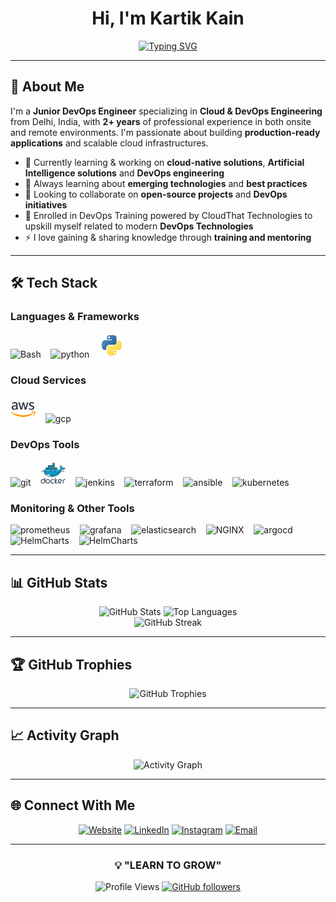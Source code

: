 <div align="center">
  
# Hi, I'm Kartik Kain

[![Typing SVG](https://readme-typing-svg.herokuapp.com?font=Fira+Code&pause=1000&color=2E9EF7&center=true&vCenter=true&width=435&lines=Junior+DevOps+Engineer;2%2B+Years+of+Experience;GCP:+Associate+Cloud+Engineer)](https://git.io/typing-svg)

</div>

---

## 🚀 About Me

I'm a **Junior DevOps Engineer** specializing in **Cloud & DevOps Engineering** from Delhi, India, with **2+ years** of professional experience in both onsite and remote environments. I'm passionate about building **production-ready applications** and scalable cloud infrastructures.

- 🔭 Currently learning & working on **cloud-native solutions**, **Artificial Intelligence solutions** and **DevOps engineering**
- 🌱 Always learning about **emerging technologies** and **best practices**
- 👯 Looking to collaborate on **open-source projects** and **DevOps initiatives**
- 💬 Enrolled in DevOps Training powered by CloudThat Technologies to upskill myself related to modern **DevOps Technologies**
- ⚡ I love gaining & sharing knowledge through **training and mentoring**

---

## 🛠️ Tech Stack

### **Languages & Frameworks**
<p align="left">
  <img src="https://www.vectorlogo.zone/logos/gnu_bash/gnu_bash-official.svg" alt="Bash" width="85" height="85"/>
  &nbsp;&nbsp;
  <img src="https://www.vectorlogo.zone/logos/linux/linux-icon.svg" alt="python" width="40" height="40"/>
  &nbsp;&nbsp;
  <img src="https://raw.githubusercontent.com/devicons/devicon/master/icons/python/python-original.svg" alt="python" width="40" height="40"/>
  &nbsp;&nbsp;
</p>

### **Cloud Services**
<p align="left">
  <img src="https://raw.githubusercontent.com/devicons/devicon/master/icons/amazonwebservices/amazonwebservices-original-wordmark.svg" alt="aws" width="40" height="40"/>
  &nbsp;&nbsp;
  <img src="https://www.vectorlogo.zone/logos/google_cloud/google_cloud-icon.svg" alt="gcp" width="40" height="40"/>
  &nbsp;&nbsp;
</p>

### **DevOps Tools**  
<p align="left">
  <img src="https://www.vectorlogo.zone/logos/git-scm/git-scm-icon.svg" alt="git" width="40" height="40"/>
  &nbsp;&nbsp;
  <img src="https://raw.githubusercontent.com/devicons/devicon/master/icons/docker/docker-original-wordmark.svg" alt="docker" width="40" height="40"/>
  &nbsp;&nbsp;
  <img src="https://www.vectorlogo.zone/logos/jenkins/jenkins-icon.svg" alt="jenkins" width="40" height="40"/>
  &nbsp;&nbsp;
  <img src="https://www.vectorlogo.zone/logos/terraformio/terraformio-icon.svg" alt="terraform" width="40" height="40"/>
  &nbsp;&nbsp;
  <img src="https://www.vectorlogo.zone/logos/ansible/ansible-icon.svg" alt="ansible" width="40" height="40"/>
  &nbsp;&nbsp;
  <img src="https://www.vectorlogo.zone/logos/kubernetes/kubernetes-icon.svg" alt="kubernetes" width="40" height="40"/>
  &nbsp;&nbsp;
</p>

### **Monitoring & Other Tools**
<p align="left">
  <img src="https://www.vectorlogo.zone/logos/prometheusio/prometheusio-icon.svg" alt="prometheus" width="40" height="40"/>
  &nbsp;&nbsp;
  <img src="https://www.vectorlogo.zone/logos/grafana/grafana-icon.svg" alt="grafana" width="40" height="40"/>
  &nbsp;&nbsp;
  <img src="https://www.vectorlogo.zone/logos/amazon_cloudwatch/amazon_cloudwatch-ar21.svg" alt="elasticsearch" width="95" height="95"/>
  &nbsp;&nbsp;
  <img src="https://www.vectorlogo.zone/logos/nginx/nginx-icon.svg" alt="NGINX" width="40" height="40"/>
  &nbsp;&nbsp;
  <img src="https://www.vectorlogo.zone/logos/argoprojio/argoprojio-icon.svg" alt="argocd" width="40" height="40"/>
  &nbsp;&nbsp;
  <img src="https://www.vectorlogo.zone/logos/helmsh/helmsh-icon.svg" alt="HelmCharts" width="40" height="40"/>
  &nbsp;&nbsp;
  <img src="https://www.vectorlogo.zone/logos/atlassian_jira/atlassian_jira-ar21~bgwhite.svg" alt="HelmCharts" width="80" height="80"/>
  &nbsp;&nbsp;
</p>

---

## 📊 GitHub Stats

<div align="center">
  <img src="https://github-readme-stats.vercel.app/api?username=MrKainn&show_icons=true&theme=tokyonight&hide_border=true&count_private=true" alt="GitHub Stats" height="165">
  <img src="https://github-readme-stats.vercel.app/api/top-langs/?username=MrKainn&layout=compact&theme=tokyonight&hide_border=true" alt="Top Languages" height="165">
</div>

<div align="center">
  <img src="https://github-readme-streak-stats.herokuapp.com/?user=MrKainn&theme=tokyonight&hide_border=true" alt="GitHub Streak" width="400">
</div>

---

## 🏆 GitHub Trophies
<div align="center">
  <img src="https://github-profile-trophy.vercel.app/?username=MrKainn&theme=tokyonight&no-frame=true&no-bg=true&margin-w=4" alt="GitHub Trophies">
</div>

---

## 📈 Activity Graph
<div align="center">
  <img src="https://github-readme-activity-graph.vercel.app/graph?username=MrKainn&theme=tokyo-night&hide_border=true" alt="Activity Graph">
</div>

---

## 🌐 Connect With Me

<div align="center">
  
[![Website](https://img.shields.io/badge/Portfolio-blue?style=for-the-badge&logo=google-chrome&logoColor=white)](https://www..com)
[![LinkedIn](https://img.shields.io/badge/LinkedIn-red?style=for-the-badge&logo=linkedin&logoColor=white)](https://www.linkedin.com/in/kartikkain/)
[![Instagram](https://img.shields.io/badge/Instagram-blue?style=for-the-badge&logo=instagram&logoColor=white)](https://www.instagram.com/its.me.kain/)
[![Email](https://img.shields.io/badge/Email_Me-red?style=for-the-badge&logo=gmail&logoColor=white)](mailto:kartikkain6@gmail.com)

</div>

---

<div align="center">
  
### 💡 "LEARN TO GROW" 

![Profile Views](https://komarev.com/ghpvc/?username=MrKainn&color=brightgreen&style=flat-square)
[![GitHub followers](https://img.shields.io/github/followers/MrKainn?label=Follow&style=social)](https://github.com/MrKainn)

</div>
